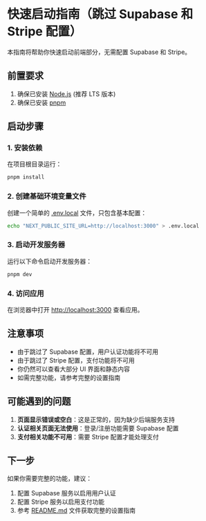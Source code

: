 # 快速启动指南（跳过 Supabase 和 Stripe 配置）

本指南将帮助你快速启动前端部分，无需配置 Supabase 和 Stripe。

## 前置要求

1. 确保已安装 [Node.js](https://nodejs.org/) (推荐 LTS 版本)
2. 确保已安装 [pnpm](https://pnpm.io/installation)

## 启动步骤

### 1. 安装依赖

在项目根目录运行：

```bash
pnpm install
```

### 2. 创建基础环境变量文件

创建一个简单的 [.env.local](file:///d:/2025%E4%B8%8B%E5%8D%8A%E5%B9%B4Code/Next.js-Stripe-Supabase/.env.local) 文件，只包含基本配置：

```bash
echo "NEXT_PUBLIC_SITE_URL=http://localhost:3000" > .env.local
```

### 3. 启动开发服务器

运行以下命令启动开发服务器：

```bash
pnpm dev
```

### 4. 访问应用

在浏览器中打开 [http://localhost:3000](http://localhost:3000) 查看应用。

## 注意事项

- 由于跳过了 Supabase 配置，用户认证功能将不可用
- 由于跳过了 Stripe 配置，支付功能将不可用
- 你仍然可以查看大部分 UI 界面和静态内容
- 如需完整功能，请参考完整的设置指南

## 可能遇到的问题

1. **页面显示错误或空白**：这是正常的，因为缺少后端服务支持
2. **认证相关页面无法使用**：登录/注册功能需要 Supabase 配置
3. **支付相关功能不可用**：需要 Stripe 配置才能处理支付

## 下一步

如果你需要完整的功能，建议：
1. 配置 Supabase 服务以启用用户认证
2. 配置 Stripe 服务以启用支付功能
3. 参考 [README.md](file:///d:/2025%E4%B8%8B%E5%8D%8A%E5%B9%B4Code/Next.js-Stripe-Supabase/README.md) 文件获取完整的设置指南